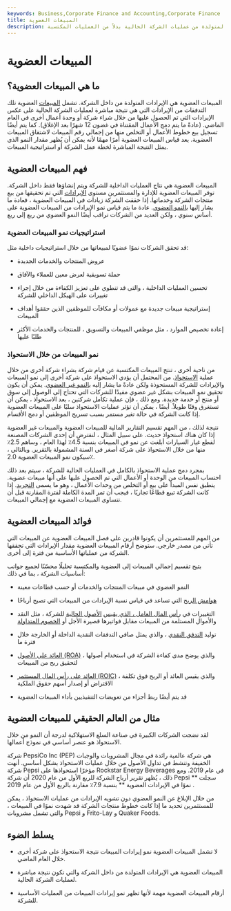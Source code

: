```yaml
---
keywords: Business,Corporate Finance and Accounting,Corporate Finance
title: المبيعات العضوية
description: المبيعات العضوية هي الإيرادات المتولدة من عمليات الشركة الحالية بدلاً من العمليات المكتسبة.
---
```


# المبيعات العضوية
## ما هي المبيعات العضوية؟

المبيعات العضوية هي الإيرادات المتولدة من داخل الشركة. تشمل [المبيعات](/sale) العضوية تلك التدفقات من الإيرادات التي هي نتيجة مباشرة لعمليات الشركة الحالية على عكس الإيرادات التي تم الحصول عليها من خلال شراء شركة أو وحدة أعمال أخرى في العام الماضي. (عادةً ما يتم دمج الأعمال المقتناة في غضون 12 شهرًا بعد الإغلاق). كما يتم أيضًا تسجيل بيع خطوط الأعمال أو التخلص منها من إجمالي رقم المبيعات لاشتقاق المبيعات العضوية. يعد قياس المبيعات العضوية أمرًا مهمًا لأنه يمكن أن يُظهر مقدار النمو الذي يمثل النتيجة المباشرة لخطة عمل الشركة أو استراتيجية المبيعات.

## فهم المبيعات العضوية

المبيعات العضوية هي نتاج العمليات الداخلية للشركة ويتم إنشاؤها فقط داخل الشركة. توفر المبيعات العضوية للإدارة والمستثمرين مستوى [الإيرادات](/revenue) التي تم تحقيقها من بيع منتجات الشركة وخدماتها. إذا حققت الشركة زيادات في المبيعات العضوية ، فعادة ما يشار إليها [بالنمو العضوي](/organicgrowth). عادة ما يتم قياس نمو الإيرادات من المبيعات العضوية على أساس سنوي ، ولكن العديد من الشركات تراقب أيضًا النمو العضوي من ربع إلى ربع.

### استراتيجيات نمو المبيعات العضوية

قد تحقق الشركات نموًا عضويًا لمبيعاتها من خلال استراتيجيات داخلية مثل:

- عروض المنتجات والخدمات الجديدة

- حملة تسويقية لعرض معين للعملاء والآفاق

- تحسين العمليات الداخلية ، والتي قد تنطوي على تعزيز الكفاءة من خلال إجراء تغييرات على الهيكل الداخلي للشركة

- إستراتيجية مبيعات جديدة مع عمولات أو مكافآت للموظفين الذين حققوا أهداف المبيعات

- إعادة تخصيص الموارد ، مثل موظفي المبيعات والتسويق ، للمنتجات والخدمات الأكثر طلبًا عليها

### نمو المبيعات من خلال الاستحواذ

من ناحية أخرى ، تنتج المبيعات المكتسبة عن قيام شركة بشراء شركة أخرى من خلال عملية [الاستحواذ](/acquisition). من المحتمل أن يؤدي الاستحواذ على شركة أخرى إلى نمو المبيعات والإيرادات للشركة المستحوذة ولكن عادةً ما يشار إليه [بالنمو غير العضوي](/inorganicgrowth). يمكن أن يكون تحقيق نمو المبيعات بشكل غير عضوي مفيدًا للشركات التي تحتاج إلى الوصول إلى سوق أو منتج أو خدمة جديدة. ومع ذلك ، فإن عملية تكامل شركتين ، بعد الاستحواذ ، يمكن أن تستغرق وقتًا طويلاً. أيضًا ، يمكن أن تؤثر عمليات الاستحواذ سلبًا على المبيعات العضوية إذا كانت الشركة في حالة تغير مستمر بسبب تسريح الموظفين أو دمج الأقسام.

نتيجة لذلك ، من المهم تقسيم التقارير المالية للمبيعات العضوية والمبيعات غير العضوية إذا كان هناك استحواذ حديث. على سبيل المثال ، لنفترض أن إحدى الشركات المصنعة لقطع غيار السيارات أبلغت عن نمو في المبيعات بنسبة 4.5٪ لهذا العام ، وساهم 2.5٪ منها من خلال الاستحواذ على شركة أصغر في السنة المشمولة بالتقرير. وبالتالي ، سيكون نمو المبيعات العضوية 2.0٪.

بمجرد دمج عملية الاستحواذ بالكامل في العمليات الحالية للشركة ، سيتم بعد ذلك احتساب المبيعات من الوحدة أو الأعمال التي تم الحصول عليها على أنها مبيعات عضوية. ينطبق نفس المبدأ على بيع أو التخلص من وحدات الأعمال ، وهو ما يسمى [التجريد](/divestiture). إذا كانت الشركة تبيع قطاعًا تجاريًا ، فيجب أن تمر المدة الكاملة لفترة المقارنة قبل أن تتساوى المبيعات العضوية مع إجمالي المبيعات.

## فوائد المبيعات العضوية

من المهم للمستثمرين أن يكونوا قادرين على فصل المبيعات العضوية عن المبيعات التي تأتي من مصدر خارجي. ستوضح أرقام المبيعات العضوية مقدار الإيرادات التي تحققها الشركة من عملياتها الأساسية من فترة إلى أخرى.

يتيح تقسيم إجمالي المبيعات إلى العضوية والمكتسبة تحليلًا محسّنًا لجميع جوانب أساسيات الشركة ، بما في ذلك:

- النمو العضوي في مبيعات المنتجات والخدمات أو حسب قطاعات معينة

- [هوامش الربح](/profitmargin) التي تساعد في قياس نسبة الإيرادات من المبيعات التي تصبح أرباحًا

- التغييرات في [رأس المال العامل ، الذي يقيس](/workingcapital) [الأصول الحالية](/currentassets) للشركة ، مثل النقد والأموال المستلمة من المبيعات مقابل فواتيرها قصيرة الأجل أو [الخصوم المتداولة](/currentliabilities)

- توليد [التدفق النقدي](/cashflow) ، والذي يمثل صافي التدفقات النقدية الداخلة أو الخارجة خلال فترة ما

- [العائد على الأصول (ROA)](/returnonassets) ، والذي يوضح مدى كفاءة الشركة في استخدام أصولها لتحقيق ربح من المبيعات

- [العائد على رأس المال المستثمر (ROIC)](/returnoninvestmentcapital) ، والذي يقيس العائد أو الربح فوق تكلفة الاقتراض أو إصدار أسهم حقوق الملكية

- قد يتم أيضًا ربط أجزاء من تعويضات التنفيذيين بأداء المبيعات العضوية

## مثال من العالم الحقيقي للمبيعات العضوية

لقد نضجت الشركات الكبيرة في صناعة السلع الاستهلاكية لدرجة أن النمو من خلال الاستحواذ هو عنصر أساسي في نموذج أعمالها.

شركة PepsiCo Inc (PEP) هي شركة عالمية رائدة في مجال المشروبات والوجبات الخفيفة وتنشط في تداول الأصول من خلال عمليات الاستحواذ بشكل أساسي. أنهت شركة Pepsi مؤخرًا استحواذها على Rockstar Energy Beverages في عام 2019. ومع ذلك ، يُظهر تقرير أرباح الشركة للربع الأول من عام 2020 أن شركة Pepsi سجلت ** نموًا في الإيرادات العضوية ** بنسبة 7.9٪ مقارنة بالربع الأول من عام 2019 .

من خلال الإبلاغ عن النمو العضوي دون تشويه الإيرادات من عمليات الاستحواذ ، يمكن للمستثمرين تحديد ما إذا كانت خطوط منتجات الشركة قد شهدت نموًا في المبيعات ، والتي تشمل مشروبات Pepsi و Frito-Lay و Quaker Foods.

## يسلط الضوء

- لا تشمل المبيعات العضوية نمو إيرادات المبيعات نتيجة الاستحواذ على شركة أخرى خلال العام الماضي.

- المبيعات العضوية هي الإيرادات المتولدة من داخل الشركة والتي تكون نتيجة مباشرة لعمليات الشركة الحالية.

- أرقام المبيعات العضوية مهمة لأنها تظهر نمو إيرادات المبيعات من العمليات الأساسية للشركة.

